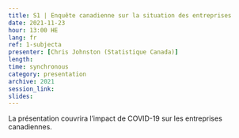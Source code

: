 ```yaml
---
title: S1 | Enquête canadienne sur la situation des entreprises
date: 2021-11-23
hour: 13:00 HE
lang: fr
ref: 1-subjecta
presenter: [Chris Johnston (Statistique Canada)]
length:
time: synchronous
category: presentation
archive: 2021
session_link:
slides:
---
```

La présentation couvrira l’impact de COVID-19 sur les entreprises canadiennes.
